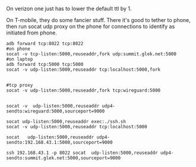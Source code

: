 On verizon one just has to lower the default ttl by 1.

On T-mobile, they do some fancier stuff. There it's good to tether to phone, then run socat udp proxy on the phone for connections to identify as initiated from phone.

```
adb forward tcp:8022 tcp:8022
#on phone
socat -v tcp-listen:5000,reuseaddr,fork udp:summit.glek.net:5000
#on laptop
adb forward tcp:5000 tcp:5000
socat -v udp-listen:5000,reuseaddr tcp:localhost:5000,fork


#tcp proxy
socat -v udp-listen:5000,reuseaddr,fork tcp:wireguard:5000


socat -v  udp-listen:5000,reuseaddr udp4-sendto:wireguard:5000,sourceport=9000

socat udp-listen:5000,reuseaddr exec:./ssh.sh
socat -v udp-listen:5000,reuseaddr tcp:localhost:5000

socat   udp-listen:5000,reuseaddr udp4-sendto:192.168.43.1:5000,sourceport=9000

ssh 192.168.43.1 -p 8022 socat  udp-listen:5000,reuseaddr udp4-sendto:summit.glek.net:5000,sourceport=9000
```